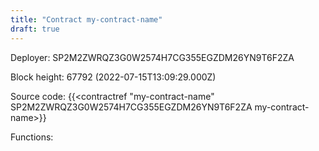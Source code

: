 ```yaml
---
title: "Contract my-contract-name"
draft: true
---
```

Deployer: SP2M2ZWRQZ3G0W2574H7CG355EGZDM26YN9T6F2ZA


 



Block height: 67792 (2022-07-15T13:09:29.000Z)

Source code: {{<contractref "my-contract-name" SP2M2ZWRQZ3G0W2574H7CG355EGZDM26YN9T6F2ZA my-contract-name>}}

Functions:


